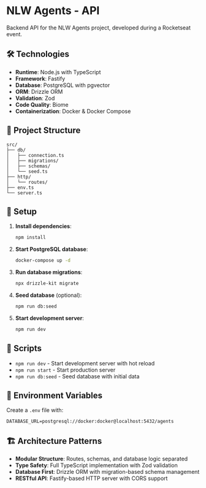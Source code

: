 # NLW Agents - API

Backend API for the NLW Agents project, developed during a Rocketseat event.

## 🛠️ Technologies

- **Runtime**: Node.js with TypeScript
- **Framework**: Fastify
- **Database**: PostgreSQL with pgvector
- **ORM**: Drizzle ORM
- **Validation**: Zod
- **Code Quality**: Biome
- **Containerization**: Docker & Docker Compose

## 📁 Project Structure

```
src/
├── db/
│   ├── connection.ts
│   ├── migrations/
│   ├── schemas/
│   └── seed.ts
├── http/
│   └── routes/
├── env.ts
└── server.ts
```

## 🚀 Setup

1. **Install dependencies**:

   ```bash
   npm install
   ```

2. **Start PostgreSQL database**:

   ```bash
   docker-compose up -d
   ```

3. **Run database migrations**:

   ```bash
   npx drizzle-kit migrate
   ```

4. **Seed database** (optional):

   ```bash
   npm run db:seed
   ```

5. **Start development server**:
   ```bash
   npm run dev
   ```

## 📝 Scripts

- `npm run dev` - Start development server with hot reload
- `npm run start` - Start production server
- `npm run db:seed` - Seed database with initial data

## 🔧 Environment Variables

Create a `.env` file with:

```
DATABASE_URL=postgresql://docker:docker@localhost:5432/agents
```

## 🏗️ Architecture Patterns

- **Modular Structure**: Routes, schemas, and database logic separated
- **Type Safety**: Full TypeScript implementation with Zod validation
- **Database First**: Drizzle ORM with migration-based schema management
- **RESTful API**: Fastify-based HTTP server with CORS support
